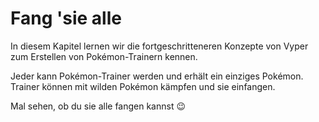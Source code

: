 <!-- Add translation for the following page: https://vyper.fun/#/2/introduction
Do NOT change the code below. The below code runs the code editor -->

# Fang 'sie alle

In diesem Kapitel lernen wir die fortgeschritteneren Konzepte von Vyper zum Erstellen von Pokémon-Trainern kennen.

Jeder kann Pokémon-Trainer werden und erhält ein einziges Pokémon. Trainer können mit wilden Pokémon kämpfen und sie einfangen.

Mal sehen, ob du sie alle fangen kannst 😉
